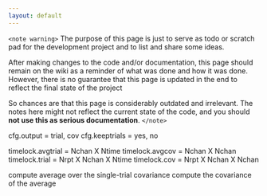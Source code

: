 ```yaml
---
layout: default
---
```


`<note warning>`
The purpose of this page is just to serve as todo or scratch pad for the development project and to list and share some ideas. 

After making changes to the code and/or documentation, this page should remain on the wiki as a reminder of what was done and how it was done. However, there is no guarantee that this page is updated in the end to reflect the final state of the project

So chances are that this page is considerably outdated and irrelevant. The notes here might not reflect the current state of the code, and you should **not use this as serious documentation**.
`</note>`

cfg.output     = trial, cov
cfg.keeptrials = yes, no

timelock.avgtrial = Nchan X Ntime
timelock.avgcov   = Nchan X Nchan
timelock.trial    = Nrpt X Nchan X Ntime
timelock.cov      = Nrpt X Nchan X Nchan

compute average over the single-trial covariance
compute the covariance of the average 

